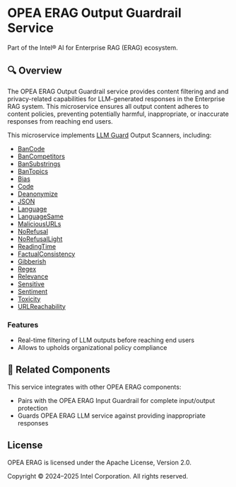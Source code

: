 # OPEA ERAG Output Guardrail Service

Part of the Intel® AI for Enterprise RAG (ERAG) ecosystem.

## 🔍 Overview

The OPEA ERAG Output Guardrail service provides content filtering and and privacy-related capabilities for LLM-generated responses in the Enterprise RAG system. This microservice ensures all output content adheres to content policies, preventing potentially harmful, inappropriate, or inaccurate responses from reaching end users.

This microservice implements [LLM Guard](https://llm-guard.com/) Output Scanners, including:
- [BanCode](https://llm-guard.com/output_scanners/ban_code/)
- [BanCompetitors](https://llm-guard.com/output_scanners/ban_competitors/)
- [BanSubstrings](https://llm-guard.com/output_scanners/ban_substrings/)
- [BanTopics](https://llm-guard.com/output_scanners/ban_topics/)
- [Bias](https://llm-guard.com/output_scanners/bias/)
- [Code](https://llm-guard.com/output_scanners/code/)
- [Deanonymize](https://llm-guard.com/output_scanners/deanonymize/)
- [JSON](https://llm-guard.com/output_scanners/json/)
- [Language](https://llm-guard.com/output_scanners/language/)
- [LanguageSame](https://llm-guard.com/output_scanners/language_same/)
- [MaliciousURLs](https://llm-guard.com/output_scanners/malicious_urls/)
- [NoRefusal](https://llm-guard.com/output_scanners/no_refusal/)
- [NoRefusalLight](https://llm-guard.com/output_scanners/no_refusal_light/)
- [ReadingTime](https://llm-guard.com/output_scanners/reading_time/)
- [FactualConsistency](https://llm-guard.com/output_scanners/factual_consistency/)
- [Gibberish](https://llm-guard.com/output_scanners/gibberish/)
- [Regex](https://llm-guard.com/output_scanners/regex/)
- [Relevance](https://llm-guard.com/output_scanners/relevance/)
- [Sensitive](https://llm-guard.com/output_scanners/sensitive/)
- [Sentiment](https://llm-guard.com/output_scanners/sentiment/)
- [Toxicity](https://llm-guard.com/output_scanners/toxicity/)
- [URLReachability](https://llm-guard.com/output_scanners/url_reachability/)

### Features

- Real-time filtering of LLM outputs before reaching end users
- Allows to upholds organizational policy compliance

## 🔗 Related Components

This service integrates with other OPEA ERAG components:
- Pairs with the OPEA ERAG Input Guardrail for complete input/output protection
- Guards OPEA ERAG LLM service against providing inappropriate responses

## License

OPEA ERAG is licensed under the Apache License, Version 2.0.

Copyright © 2024–2025 Intel Corporation. All rights reserved.